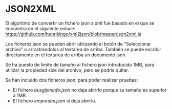 # JSON2XML

El algoritmo de convertir un fichero json a xml fue basado en el que se encuentra en el siguiente enlace:
https://github.com/henrikingo/xml2json/blob/master/json2xml.js

Los ficheros json se pueden abrir utilizando el botón de "Seleccionar archivo" o arrastrándolos al textarea de arriba.
También se puede escribir directamente en el textarea de arriba un documento json.

Se ha puesto de límite de tamaño al fichero json introducido 1MB, para utilizar la propiedad size del archivo, pero se podría quitar.
 
Se han incluido dos ficheros json, para poder realizar pruebas:
- El fichero *busgijoninfo.json* no deja abrirlo porque su tamaño es superior a 1MB.
- El fichero *empresas.json* sí deja abrirlo.
